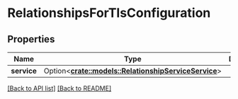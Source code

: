 # RelationshipsForTlsConfiguration

## Properties

Name | Type | Description | Notes
------------ | ------------- | ------------- | -------------
**service** | Option<[**crate::models::RelationshipServiceService**](RelationshipServiceService.md)> |  | 

[[Back to API list]](../README.md#documentation-for-api-endpoints) [[Back to README]](../README.md)



